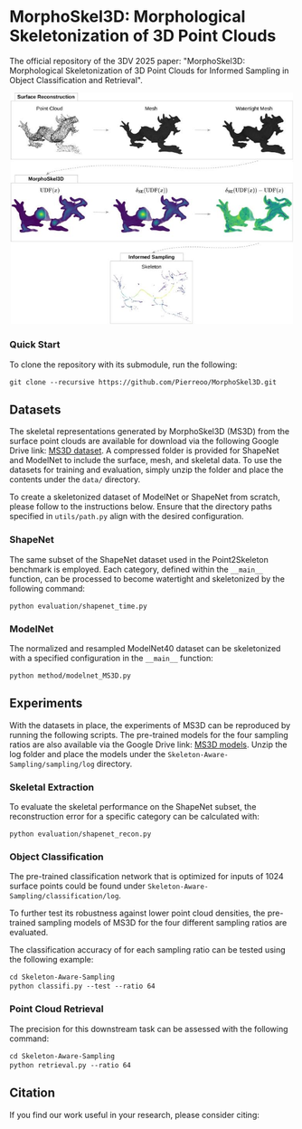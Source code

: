 # MorphoSkel3D: Morphological Skeletonization of 3D Point Clouds

The official repository of the 3DV 2025 paper: "MorphoSkel3D: Morphological Skeletonization of 3D Point Clouds for Informed Sampling in Object Classification and Retrieval". 

<p align="center">
  <img src="data/overview.jpg" alt="Overview of MorphoSkel3D" width="500">
</p>


### Quick  Start
To clone the repository with its submodule, run the following:
```
git clone --recursive https://github.com/Pierreoo/MorphoSkel3D.git
```

## Datasets
The skeletal representations generated by MorphoSkel3D (MS3D) from the surface point clouds are available for download via the following Google Drive link: [MS3D dataset](https://drive.google.com/drive/folders/1n7AdNwgjQS8XOvmVVuXuVT2pQybz3RXr?usp=sharing).
A compressed folder is provided for ShapeNet and ModelNet to include the surface, mesh, and skeletal data. 
To use the datasets for training and evaluation, simply unzip the folder and place the contents under the `data/` directory.

To create a skeletonized dataset of ModelNet or ShapeNet from scratch, please follow to the instructions below. Ensure that the directory paths specified in `utils/path.py` align with the desired configuration.

### ShapeNet
The same subset of the ShapeNet dataset used in the Point2Skeleton benchmark is employed. Each category, defined within the `__main__` function, can be processed to become watertight and skeletonized by the following command:
```
python evaluation/shapenet_time.py
```

### ModelNet
The normalized and resampled ModelNet40 dataset can be skeletonized with a specified configuration in the `__main__` function:
```
python method/modelnet_MS3D.py
```

## Experiments
With the datasets in place, the experiments of MS3D can be reproduced by running the following scripts. 
The pre-trained models for the four sampling ratios are also available via the Google Drive link: [MS3D models](https://drive.google.com/drive/folders/1n7AdNwgjQS8XOvmVVuXuVT2pQybz3RXr?usp=sharing).
Unzip the log folder and place the models under the `Skeleton-Aware-Sampling/sampling/log` directory.

### Skeletal Extraction
To evaluate the skeletal performance on the ShapeNet subset, the reconstruction error for a specific category can be calculated with:
```
python evaluation/shapenet_recon.py
```

### Object Classification
The pre-trained classification network that is optimized for inputs of 1024 surface points could be found under `Skeleton-Aware-Sampling/classification/log`.

To further test its robustness against lower point cloud densities, the pre-trained sampling models of MS3D for the four different sampling ratios are evaluated.

The classification accuracy of for each sampling ratio can be tested using the following example:
```
cd Skeleton-Aware-Sampling
python classifi.py --test --ratio 64
```

### Point Cloud Retrieval
The precision for this downstream task can be assessed with the following command:
```
cd Skeleton-Aware-Sampling
python retrieval.py --ratio 64
```


## Citation
If you find our work useful in your research, please consider citing:
```

```
